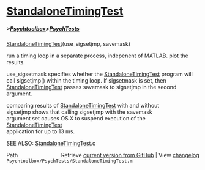 # [StandaloneTimingTest](StandaloneTimingTest)
##### >[Psychtoolbox](Psychtoolbox)>[PsychTests](PsychTests)

[StandaloneTimingTest](StandaloneTimingTest)(use\_sigsetjmp, savemask)  
  
run a timing loop in a separate process, indepenent of MATLAB.  plot the results.    
  
use\_sigsetmask specifies whether the [StandaloneTimingTest](StandaloneTimingTest) program will  
call sigsetjmp() within the timing loop.  If sigsetmask is set, then   
[StandaloneTimingTest](StandaloneTimingTest) passes savemask to sigsetjmp in the second argument.  
  
comparing results of [StandaloneTimingTest](StandaloneTimingTest) with and without  
sigsetjmp shows that calling sigsetjmp with the savemask  
argument set causes OS X to suspend execution of the [StandaloneTimingTest](StandaloneTimingTest)  
application for up to 13 ms.  
  
SEE ALSO: [StandaloneTimingTest](StandaloneTimingTest).c  




<div class="code_header" style="text-align:right;">
  <span style="float:left;">Path&nbsp;&nbsp;</span> <span class="counter">Retrieve <a href=
  "https://raw.github.com/Psychtoolbox-3/Psychtoolbox-3/beta/Psychtoolbox/PsychTests/StandaloneTimingTest.m">current version from GitHub</a> | View <a href=
  "https://github.com/Psychtoolbox-3/Psychtoolbox-3/commits/beta/Psychtoolbox/PsychTests/StandaloneTimingTest.m">changelog</a></span>
</div>
<div class="code">
  <code>Psychtoolbox/PsychTests/StandaloneTimingTest.m</code>
</div>

